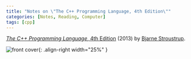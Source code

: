 ```yaml
---
title: "Notes on \"The C++ Programming Language, 4th Edition\""
categories: [Notes, Reading, Computer]
tags: [cpp]
---
```


[*The C++ Programming Language*, 4th Edition](http://www.stroustrup.com/4th.html) (2013) by [Bjarne Stroustrup](http://www.stroustrup.com/).

![front cover](http://www.stroustrup.com/x4thEnglish.JPG.pagespeed.ic.0oS8rrntxe.webp){: .align-right width="25%" }

